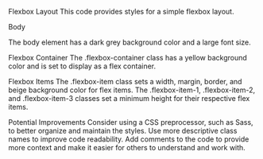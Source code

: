 Flexbox Layout
This code provides styles for a simple flexbox layout.


Body

The body element has a dark grey background color and a large font size.

Flexbox Container
The .flexbox-container class has a yellow background color and is set to display as a flex container.

Flexbox Items
The .flexbox-item class sets a width, margin, border, and beige background color for flex items. The .flexbox-item-1, .flexbox-item-2, and .flexbox-item-3 classes set a minimum height for their respective flex items.

Potential Improvements
Consider using a CSS preprocessor, such as Sass, to better organize and maintain the styles.
Use more descriptive class names to improve code readability.
Add comments to the code to provide more context and make it easier for others to understand and work with.

